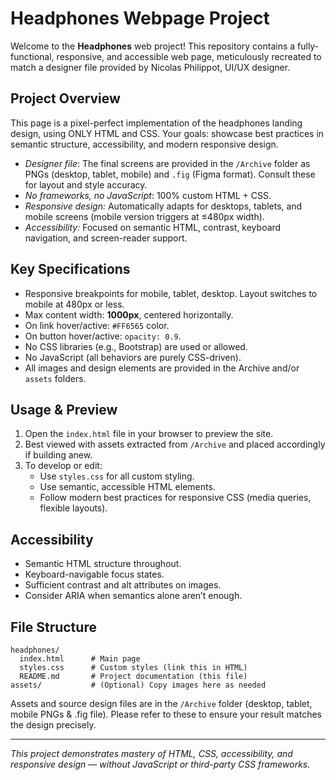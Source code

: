 # Headphones Webpage Project

Welcome to the **Headphones** web project! This repository contains a fully-functional, responsive, and accessible web page, meticulously recreated to match a designer file provided by Nicolas Philippot, UI/UX designer.

## Project Overview

This page is a pixel-perfect implementation of the headphones landing design, using ONLY HTML and CSS. Your goals: showcase best practices in semantic structure, accessibility, and modern responsive design.

- _Designer file_: The final screens are provided in the `/Archive` folder as PNGs (desktop, tablet, mobile) and `.fig` (Figma format). Consult these for layout and style accuracy.
- _No frameworks, no JavaScript_: 100% custom HTML + CSS.
- _Responsive design:_ Automatically adapts for desktops, tablets, and mobile screens (mobile version triggers at ≤480px width).
- _Accessibility:_ Focused on semantic HTML, contrast, keyboard navigation, and screen-reader support.

## Key Specifications

- Responsive breakpoints for mobile, tablet, desktop. Layout switches to mobile at 480px or less.
- Max content width: **1000px**, centered horizontally.
- On link hover/active: `#FF6565` color.
- On button hover/active: `opacity: 0.9`.
- No CSS libraries (e.g., Bootstrap) are used or allowed.
- No JavaScript (all behaviors are purely CSS-driven).
- All images and design elements are provided in the Archive and/or `assets` folders.

## Usage & Preview

1. Open the `index.html` file in your browser to preview the site.
2. Best viewed with assets extracted from `/Archive` and placed accordingly if building anew.
3. To develop or edit:
   - Use `styles.css` for all custom styling.
   - Use semantic, accessible HTML elements.
   - Follow modern best practices for responsive CSS (media queries, flexible layouts).

## Accessibility

- Semantic HTML structure throughout.
- Keyboard-navigable focus states.
- Sufficient contrast and alt attributes on images.
- Consider ARIA when semantics alone aren’t enough.

## File Structure

```
headphones/
  index.html      # Main page
  styles.css      # Custom styles (link this in HTML)
  README.md       # Project documentation (this file)
assets/           # (Optional) Copy images here as needed
```

Assets and source design files are in the `/Archive` folder (desktop, tablet, mobile PNGs & .fig file). Please refer to these to ensure your result matches the design precisely.

---

_This project demonstrates mastery of HTML, CSS, accessibility, and responsive design — without JavaScript or third-party CSS frameworks._
